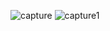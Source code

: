![capture](https://cloud.githubusercontent.com/assets/16952537/14397679/cf00c1c0-fd69-11e5-853e-a8417d55ca9b.PNG)
![capture1](https://cloud.githubusercontent.com/assets/16952537/14397688/e26c1156-fd69-11e5-9e10-e480d710b414.PNG)
